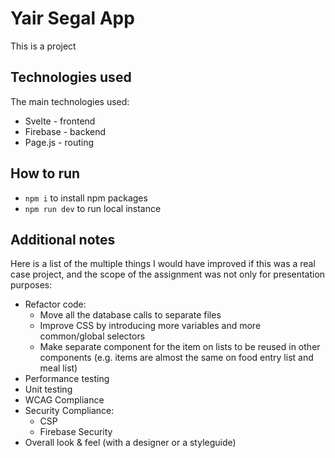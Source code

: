 # Yair Segal App

This is a project

## Technologies used

The main technologies used:

- Svelte - frontend
- Firebase - backend
- Page.js - routing

## How to run

- ```npm i``` to install npm packages
- ```npm run dev``` to run local instance

## Additional notes

Here is a list of the multiple things I would have improved if this was a real case project, and the scope of the assignment was not only for presentation purposes:

- Refactor code:
    * Move all the database calls to separate files
    * Improve CSS by introducing more variables and more common/global selectors
    * Make separate component for the item on lists to be reused in other components (e.g. items are almost the same on food entry list and meal list)
- Performance testing 
- Unit testing
- WCAG Compliance
- Security Compliance:
    * CSP
    * Firebase Security
- Overall look & feel (with a designer or a styleguide)
    